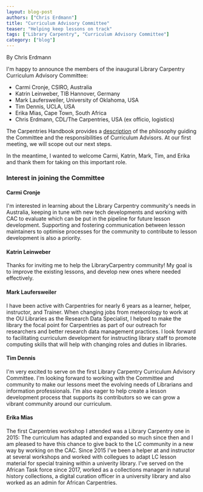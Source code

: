 ```yaml
---
layout: blog-post
authors: ["Chris Erdmann"]
title: "Curriculum Advisory Committee"
teaser: "Helping keep lessons on track"
tags: ["Library Carpentry", "Curriculum Advisory Committee"]
category: ["blog"]
---
```


By Chris Erdmann

I'm happy to announce the members of the inaugural Library Carpentry Curriculum Advisory Committee:

- Carmi Cronje, CSIRO, Australia
- Katrin Leinweber, TIB Hannover, Germany
- Mark Laufersweiler, University of Oklahoma, USA
- Tim Dennis, UCLA, USA
- Erika Mias, Cape Town, South Africa
- Chris Erdmann, CDL/The Carpentries, USA (ex officio, logistics)

The Carpentries Handbook provides a 
[description](https://docs.carpentries.org/topic_folders/lesson_development/lesson_development_roles.html#curriculum-advisory-committee) 
of the philosophy guiding the Committee and the responsibilities of Curriculum Advisors. At our first meeting, we will scope 
out our next steps.

In the meantime, I wanted to welcome Carmi, Katrin, Mark, Tim, and Erika and thank them for taking on this important role. 

### Interest in joining the Committee

#### Carmi Cronje

I'm interested in learning about the Library Carpentry community's needs in Australia, keeping in tune with new tech 
developments and working with CAC to evaluate which can be put in the pipeline for future lesson development. 
Supporting and fostering communication between lesson maintainers to optimise processes for the 
community to contribute to lesson development is also a priority.

#### Katrin Leinweber

Thanks for inviting me to help the LibraryCarpentry community! My goal is to improve the existing lessons, and develop new ones where needed effectively.

#### Mark Laufersweiler
I have been active with Carpentries for nearly 6 years as a learner, helper, instructor, and Trainer. When changing jobs from meteorology to work at the OU Libraries as the Research Data Specialist, I helped to make the library the focal point for Carpentries as part of our outreach for researchers and better research data management practices. I look forward to facilitating curriculum development for instructing library staff to promote computing skills that will help with changing roles and duties in libraries.  

#### Tim Dennis
I'm very excited to serve on the first Library Carpentry Curriculum Advisory Committee. I'm looking forward to working with the Committee and community to make our lessons meet the evolving needs of Librarians and information professionals.  I'm also eager to help create a lesson development process that supports its contributors so we can grow a vibrant community around our curriculum. 

#### Erika Mias
The first Carpentries workshop I attended was a Library Carpentry one in 2015: The curriculum has adapted and expanded so much since then and I am pleased to have this chance to give back to the LC community in a new way by working on the CAC. Since 2015 I've been a helper at and instructor at several workshops and worked with collegues to adapt LC lesson material for special training within a univerity library. I've served on the African Task force since 2017, worked as a collections manager in natural history collections, a digital curation officer in a university library and also worked as an admin for African Carpentries. 
